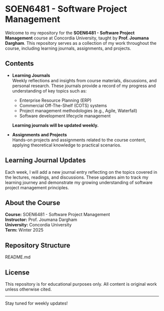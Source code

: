 # SOEN6481 - Software Project Management

Welcome to my repository for the **SOEN6481 - Software Project Management** course at Concordia University, taught by **Prof. Joumana Dargham**. This repository serves as a collection of my work throughout the course, including learning journals, assignments, and projects.

## Contents

- **Learning Journals**  
  Weekly reflections and insights from course materials, discussions, and personal research. These journals provide a record of my progress and understanding of key topics such as:
  - Enterprise Resource Planning (ERP)
  - Commercial Off-The-Shelf (COTS) systems
  - Project management methodologies (e.g., Agile, Waterfall)
  - Software development lifecycle management
  
  **Learning journals will be updated weekly.**

- **Assignments and Projects**  
  Hands-on projects and assignments related to the course content, applying theoretical knowledge to practical scenarios.

## Learning Journal Updates

Each week, I will add a new journal entry reflecting on the topics covered in the lectures, readings, and discussions. These updates aim to track my learning journey and demonstrate my growing understanding of software project management principles.

## About the Course

**Course:** SOEN6481 - Software Project Management  
**Instructor:** Prof. Joumana Dargham  
**University:** Concordia University  
**Term:** Winter 2025  

## Repository Structure
README.md

## License

This repository is for educational purposes only. All content is original work unless otherwise cited.

---

Stay tuned for weekly updates!

